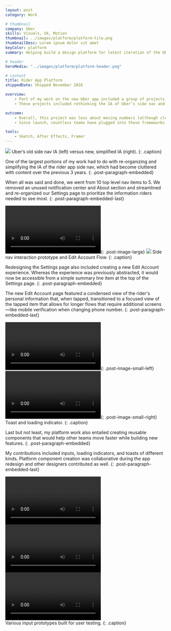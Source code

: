 ```yaml
---
layout: post
category: Work

# thumbnail
company: Uber
skills: Visuals, UX, Motion
thumbnail: ../images/platform/platform-tile.png
thumbnailDesc: Lorem ipsum dolor sit amet
keyColor: platform
summary: Helping build a design platform for latest iteration of the Uber Rider app.

# header
heroMedia: "../images/platform/platform-header.png"

# content
title: Rider App Platform
shippedDate: Shipped November 2016

overview:
    - Part of my work on the new Uber app included a group of projects that can be categorized as platform design.
    - These projects included rethinking the IA of Uber’s side nav and sub-items, designing the Settings and Edit Account experiences, and designing granular system components like inputs and loading indicators.

outcome:
    - Overall, this project was less about moving numbers (although clearer IA does increase usability) and more about setting up teams across the organization to move faster while creating features in the new app.
    - Since launch, countless teams have plugged into these frameworks and developed new features.

tools:
    - Sketch, After Effects, Framer
---
```



<img src="../images/platform/ia-1.png" data-src="../images/platform/ia-1.png" class="post-image-large">
Uber’s old side nav IA (left) versus new, simplified IA (right).
{: .caption}

One of the largest portions of my work had to do with re-organizing and simplifying the IA of the rider app side nav, which had become cluttered with content over the previous 3 years.
{: .post-paragraph-embedded}

When all was said and done, we went from 10 top level nav items to 5. We removed an unused notification center and About section and streamlined and re-organized our Settings page to prioritize the information riders needed to see most.
{: .post-paragraph-embedded-last}

<video src="../images/platform/side-nav.mp4" autoplay loop></video>{: .post-image-large}
<img src="../images/platform/flow-1.png" data-src="../images/platform/flow-1.png" class="post-image-large">
Side nav interaction prototype and Edit Account Flow.
{: .caption}

Redesigning the Settings page also included creating a new Edit Account experience. Whereas the experience was previously abstracted, it would now be accessible from a simple summary line item at the top of the Settings page.
{: .post-paragraph-embedded}

The new Edit Account page featured a condensed view of the rider's personal information that, when tapped, transitioned to a focused view of the tapped item that allows for longer flows that require additional screens—like mobile verification when changing phone number.
{: .post-paragraph-embedded-last}

<video src="../images/platform/toast.mp4" autoplay loop></video>{: .post-image-small-left}
<video src="../images/platform/spinner.mp4" autoplay loop></video>{: .post-image-small-right}
Toast and loading indicator.
{: .caption}

Last but not least, my platform work also entailed creating reusable components that would help other teams move faster while building new features.
{: .post-paragraph-embedded}

My contributions included inputs, loading indicators, and toasts of different kinds. Platform component creation was collaborative during the app redesign and other designers contributed as well.
{: .post-paragraph-embedded-last}

<div class="visuals-triptych">
    <video src="../images/platform/input-1.mp4" autoplay loop></video>
    <video src="../images/platform/input-2.mp4" autoplay loop></video>
    <video src="../images/platform/input-3.mp4" autoplay loop></video>
</div>
Various input prototypes built for user testing.
{: .caption}
